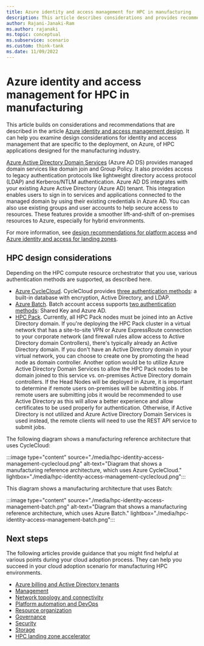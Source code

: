 ```yaml
---
title: Azure identity and access management for HPC in manufacturing  
description: This article describes considerations and provides recommendations for identity and access management in manufacturing HPC environments.
author: Rajani-Janaki-Ram
ms.author: rajanaki
ms.topic: conceptual
ms.subservice: scenario
ms.custom: think-tank
ms.date: 11/09/2022
---
```


# Azure identity and access management for HPC in manufacturing 

This article builds on considerations and recommendations that are described in the article [Azure identity and access management design](../../../ready/landing-zone/design-area/identity-access.md). It can help you examine design considerations for identity and access management that are specific to the deployment, on Azure, of HPC applications designed for the manufacturing industry.

[Azure Active Directory Domain Services](/azure/active-directory-domain-services/overview) (Azure AD DS) provides managed domain services like domain join and Group Policy. It also provides access to legacy authentication protocols like lightweight directory access protocol (LDAP) and Kerberos/NTLM authentication. Azure AD DS integrates with your existing Azure Active Directory (Azure AD) tenant. This integration enables users to sign in to services and applications connected to the managed domain by using their existing credentials in Azure AD. You can also use existing groups and user accounts to help secure access to resources. These features provide a smoother lift-and-shift of on-premises resources to Azure, especially for hybrid environments.

For more information, see [design recommendations for platform access](../../../ready/landing-zone/design-area/identity-access-platform-access.md#design-recommendations-for-platform-access) and [Azure identity and access for landing zones](../../../ready/landing-zone/design-area/identity-access-landing-zones.md).

## HPC design considerations

Depending on the HPC compute resource orchestrator that you use, various authentication methods are supported, as described here.

 - [Azure CycleCloud](/azure/cyclecloud/overview?view=cyclecloud-8&preserve-view=true). CycleCloud provides [three authentication methods](/azure/cyclecloud/how-to/user-authentication?view=cyclecloud-8&preserve-view=true): a built-in database with encryption, Active Directory, and LDAP.
 - [Azure Batch](/azure/batch/batch-technical-overview). Batch account access supports [two authentication methods](/azure/batch/security-best-practices): Shared Key and Azure AD.
 - [HPC Pack](/azure/cyclecloud/hpcpack?view=cyclecloud-8&preserve-view=true). Currently, all HPC Pack nodes must be joined into an Active Directory domain. If you're deploying the HPC Pack cluster in a virtual network that has a site-to-site VPN or Azure ExpressRoute connection to your corporate network (and firewall rules allow access to Active Directory domain Controllers), there's typically already an Active Directory domain. If you don't have an Active Directory domain in your virtual network, you can choose to create one by promoting the head node as domain controller. Another option would be to utilize Azure Active Directory Domain Services to allow the HPC Pack nodes to be domain joined to this service vs. on-premises Active Directory domain controllers. If the Head Nodes will be deployed in Azure, it is important to determine if remote users on-premises will be submitting jobs. If remote users are submitting jobs it would be recommended to use Active Directory as this will allow a better experience and allow certificates to be used properly for authentication. Otherwise, if Active Directory is not utilized and Azure Active Directory Domain Services is used instead, the remote clients will need to use the REST API service to submit jobs. 

The following diagram shows a manufacturing reference architecture that uses CycleCloud:

:::image type="content" source="./media/hpc-identity-access-management-cyclecloud.png" alt-text="Diagram that shows a manufacturing reference architecture, which uses Azure CycleCloud." lightbox="./media/hpc-identity-access-management-cyclecloud.png":::

This diagram shows a manufacturing architecture that uses Batch: 

:::image type="content" source="./media/hpc-identity-access-management-batch.png" alt-text="Diagram that shows a manufacturing reference architecture, which uses Azure Batch." lightbox="./media/hpc-identity-access-management-batch.png":::

## Next steps

The following articles provide guidance that you might find helpful at various points during your cloud adoption process. They can help you succeed in your cloud adoption scenario for manufacturing HPC environments.

- [Azure billing and Active Directory tenants](./azure-billing-active-directory-tenant.md)
- [Management](./management.md)
- [Network topology and connectivity](./network-topology-connectivity.md)
- [Platform automation and DevOps](./platform-automation-devops.md)
- [Resource organization](./resource-organization.md)
- [Governance](./security-governance-compliance.md)
- [Security](./security.md)
- [Storage](./storage.md)
- [HPC landing zone accelerator](../azure-hpc-landing-zone-accelerator.md)
